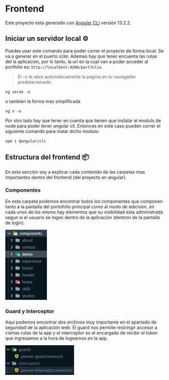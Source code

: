 # Frontend

Este proyecto esta generado con [Angular CLI](https://github.com/angular/angular-cli) versión 13.2.2.

## Iniciar un servidor local ⚙

Puedes usar este comando para poder correr el proyecto de forma local. Se va a generar en el puerto `4200`. Ademas hay que tener encuenta las rutas del la aplicación, por lo tanto, la url en la cual van a poder acceder al portfolio es: `http://localhost:4200/portfolio`.
> El -o te abre automaticamente la pagina en tu navegador predeterminado
``` 
ng serve -o 
```
o tambien la forma mas simplificada
```
ng s -o
```
Por otro lado hay que tener en cuenta que tienen que instalar el modulo de node para poder tener angular cli. Entonces en este caso pueden correr el siguiente comando para instar dicho modulo:
```
npm i @angular/cli 
```

## Estructura del frontend 📦
En esta sección voy a explicar cada contenido de las carpetas mas importantes dentro del frontend (del proyecto en angular).

### Componentes
En esta carpeta podemos encontrar todos los componentes que componen tanto a la pantalla del portofolio principal como al modo de edicioón, en cada unos de los mismo hay elementos que su visibilidad esta administrada segun si el usuario se logeo dentro de la aplicación (dentron de la pantalla de login).

![image](https://github.com/Uciel89/Portfolio/blob/main/images/components.png)

### Guard y Interceptor
Aquí podemos encontrar dos archivos muy importante en el apartado de seguridad de la aplicación web. El guard nos permite restringir accesor a ciertas rutas de la app y el interceptor es el encargado de recibir el token que ingresamos a la hora de logearnos en la app.

![image](https://github.com/Uciel89/Portfolio/blob/main/images/guard_interceptor.png)
